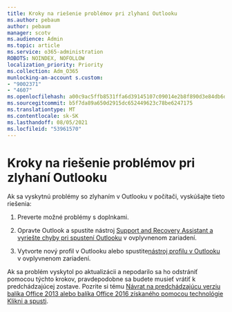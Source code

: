 ```yaml
---
title: Kroky na riešenie problémov pri zlyhaní Outlooku
ms.author: pebaum
author: pebaum
manager: scotv
ms.audience: Admin
ms.topic: article
ms.service: o365-administration
ROBOTS: NOINDEX, NOFOLLOW
localization_priority: Priority
ms.collection: Adm_O365
munlocking-an-account s.custom:
- "9002371"
- "4607"
ms.openlocfilehash: a00c9ac5ffb8531ffa6d39145107c09014e2b8f890d3e84db6d60fe74f7d5464
ms.sourcegitcommit: b5f7da89a650d2915dc652449623c78be6247175
ms.translationtype: MT
ms.contentlocale: sk-SK
ms.lasthandoff: 08/05/2021
ms.locfileid: "53961570"
---
```

# <a name="outlook-crash-troubleshooting-steps"></a>Kroky na riešenie problémov pri zlyhaní Outlooku

Ak sa vyskytnú problémy so zlyhaním v Outlooku v počítači, vyskúšajte tieto riešenia:

1. Preverte možné problémy s doplnkami.

2. Opravte Outlook a spustite nástroj [Support and Recovery Assistant a vyriešte chyby pri spustení Outlooku](https://aka.ms/SaRA-OutlookWontStart) v ovplyvnenom zariadení.

3. Vytvorte nový profil v Outlooku alebo spustite[nástroj profilu v Outlooku](https://aka.ms/SaRA-OutlookSetupProfile) v ovplyvnenom zariadení.

Ak sa problém vyskytol po aktualizácii a nepodarilo sa ho odstrániť pomocou týchto krokov, pravdepodobne sa budete musieť vrátiť k predchádzajúcej zostave. Pozrite si tému [Návrat na predchádzajúcu verziu balíka Office 2013 alebo balíka Office 2016 získaného pomocou technológie Klikni a spusti](https://support.microsoft.com/help/2770432).
